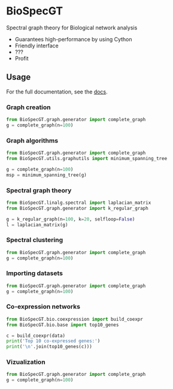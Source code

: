 # BioSpecGT
Spectral graph theory for Biological network analysis

* Guarantees high-performance by using Cython
* Friendly interface
* ???
* Profit


## Usage
For the full documentation, see the [docs](https://requests.readthedocs.io/en/master/).

### Graph creation
 ```python
from BioSpecGT.graph.generator import complete_graph
g = complete_graph(n=100)
```

### Graph algorithms
 ```python
from BioSpecGT.graph.generator import complete_graph
from BioSpecGT.utils.graphutils import minimum_spanning_tree

g = complete_graph(n=100)
msp = minimum_spanning_tree(g)
```


### Spectral graph theory
```python
from BioSpecGT.linalg.spectral import laplacian_matrix
from BioSpecGT.graph.generator import k_regular_graph

g = k_regular_graph(n=100, k=20, selfloop=False)
l = laplacian_matrix(g)
```

### Spectral clustering
 ```python
from BioSpecGT.graph.generator import complete_graph
g = complete_graph(n=100)
```

### Importing datasets
 ```python
from BioSpecGT.graph.generator import complete_graph
g = complete_graph(n=100)
```


### Co-expression networks
```python
from BioSpecGT.bio.coexpression import build_coexpr
from BioSpecGT.bio.base import top10_genes

c = build_coexpr(data)
print('Top 10 co-expressed genes:')
print('\n'.join(top10_genes(c)))
```


### Vizualization
 ```python
from BioSpecGT.graph.generator import complete_graph
g = complete_graph(n=100)
```
